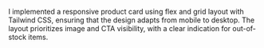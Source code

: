 I implemented a responsive product card using flex and grid layout with Tailwind CSS, ensuring that the design adapts from mobile to desktop. 
The layout prioritizes image and CTA visibility, with a clear indication for out-of-stock items.
